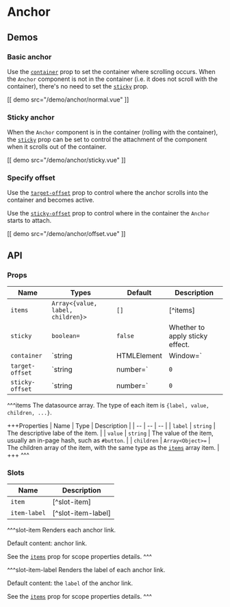 # Anchor

## Demos

### Basic anchor

Use the [`container`](#props-container) prop to set the container where scrolling occurs. When the `Anchor` component is not in the container (i.e. it does not scroll with the container), there's no need to set the [`sticky`](#props-sticky ) prop.

[[ demo src="/demo/anchor/normal.vue" ]]

### Sticky anchor

When the `Anchor` component is in the container (rolling with the container), the [`sticky`](#props-sticky) prop can be set to control the attachment of the component when it scrolls out of the container.

[[ demo src="/demo/anchor/sticky.vue" ]]

### Specify offset

Use the [`target-offset`](#props-target-offset) prop to control where the anchor scrolls into the container and becomes active.

Use the [`sticky-offset`](#props-sticky-offset) prop to control where in the container the `Anchor` starts to attach.

[[ demo src="/demo/anchor/offset.vue" ]]

## API

### Props

| Name | Types | Default | Description |
| -- | -- | -- | -- |
| ``items`` | `Array<{value, label, children}>` | `[]` | [^items] |
| ``sticky`` | `boolean=` | `false` | Whether to apply sticky effect. |
| ``container`` | `string | HTMLElement | Window=` | - | The container which the `Anchor` component attaches to and checks active state against. |
| ``target-offset`` | `string | number=` | `0` | When an anchor is at the `target-offset` position of the container, then the corresponding anchor link is active. The numeric type value is a `px` value, or a percentage string such as `'10%'` can also be used, which will be calculated based on the height of the `container`. |
| ``sticky-offset`` | `string | number=` | `0` | For a sticky `Anchor`, when the container scrolls to the `sticky-offset` position, then the `Anchor` starts to attach. Different value types have the same meaning as the [`target-offset`](#props-target-offset) prop. |

^^^items
The datasource array. The type of each item is `{label, value, children, ...}`.

+++Properties
| Name | Type | Description |
| -- | -- | -- |
| `label` | `string` | The descriptive labe of the item. |
| `value` | `string` | The value of the item, usually an in-page hash, such as `#button`. |
| `children` | `Array<Object>=` | The children array of the item, with the same type as the [`items`](#props-items) array item. |
+++
^^^

### Slots

| Name | Description |
| -- | -- |
| ``item`` | [^slot-item] |
| ``item-label`` | [^slot-item-label] |

^^^slot-item
Renders each anchor link.

Default content: anchor link.

See the [`items`](#props-items) prop for scope properties details.
^^^

^^^slot-item-label
Renders the label of each anchor link.

Default content: the `label` of the anchor link.

See the [`items`](#props-items) prop for scope properties details.
^^^
